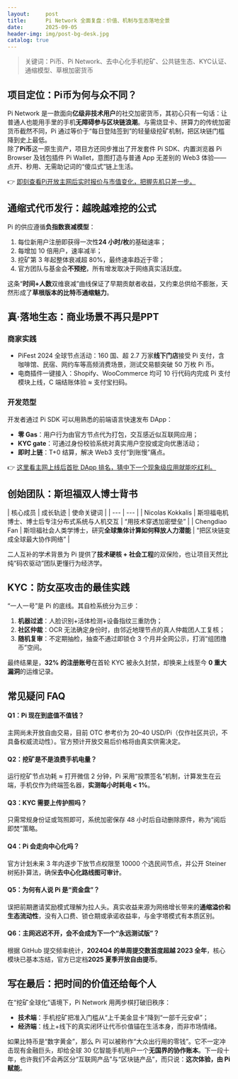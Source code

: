 ```yaml
---
layout:     post
title:      Pi Network 全面复盘：价值、机制与生态落地全景
date:       2025-09-05
header-img: img/post-bg-desk.jpg
catalog: true
---
```


> 关键词：Pi币、Pi Network、去中心化手机挖矿、公共链生态、KYC认证、通缩模型、草根加密货币

## 项目定位：Pi币为何与众不同？

Pi Network 是一款面向**亿级非技术用户**的社交加密货币，其初心只有一句话：让普通人也能用手里的手机**无障碍参与区块链浪潮**。与需烧显卡、拼算力的传统加密货币截然不同，Pi 通过等价于“每日登陆签到”的轻量级挖矿机制，把区块链门槛降到史上最低。  
除了**Pi币**这一原生资产，项目方还同步推出了开发套件 Pi SDK、内置浏览器 Pi Browser 及钱包插件 Pi Wallet，意图打造与普通 App 无差别的 Web3 体验——点开、秒用、无需助记词的“傻瓜式”链上生活。

👉 [即刻查看Pi开放主网后实时报价与市值变化，把握先机只差一步。](https://okxdog.com/)

## 通缩式代币发行：越晚越难挖的公式

Pi 的供应遵循**负指数衰减模型**：  
1. 每位新用户注册即获得一次性**24 小时/枚**的基础速率；  
2. 每增加 10 倍用户，速率减半；  
3. 挖矿第 3 年起整体衰减超 80%，最终速率趋近于零；  
4. 官方团队与基金会**不预挖**，所有增发取决于网络真实活跃度。

这条“**时间+人数**双维衰减”曲线保证了早期贡献者收益，又约束总供给不膨胀，天然形成了**草根版本的比特币通缩魅力**。

## 真·落地生态：商业场景不再只是PPT

### 商家实践

- PiFest 2024 全球节点活动：160 国、超 2.7 万家**线下门店**接受 Pi 支付，含咖啡馆、民宿、网约车等高频消费场景，测试交易额突破 50 万枚 Pi 币。  
- 电商插件一键接入：Shopify、WooCommerce 均可 10 行代码内完成 Pi 支付模块上线，C 端结账体验 ≈ 支付宝扫码。

### 开发范型

开发者通过 Pi SDK 可以用熟悉的前端语言快速发布 DApp：  
- **零 Gas**：用户行为由官方节点代为打包，交互感近似互联网应用；  
- **KYC gate**：可通过身份校验系统对真实用户空投或定向优惠活动；  
- **即时上链**：T+0 结算，解决 Web3 支付“到账慢”痛点。

👉 [这里看主网上线后首批 DApp 排名，猜中下一个现象级应用就能吃红利。](https://okxdog.com/)

## 创始团队：斯坦福双人博士背书

| 核心成员 | 成长轨迹 | 使命关键词 |
| --- | --- |
| Nicolas Kokkalis | 斯坦福电机博士、博士后专注分布式系统与人机交互 | “用技术穿透加密壁垒” |
| Chengdiao Fan | 斯坦福社会人类学博士，研究**全球集体计算如何释放人力潜能** | “把区块链变成全球最大协作网络” |

二人互补的学术背景为 Pi 提供了**技术硬核 + 社会工程**的双保险，也让项目天然比纯“码农驱动”团队更懂行为经济学。

## KYC：防女巫攻击的最佳实践

“一人一号”是 Pi 的底线。其自检系统分为三步：  
1. **机器过滤**：人脸识别+活体检测+设备指纹三重防伪；  
2. **社区仲裁**：OCR 无法确定身份时，由邻近地理节点的真人仲裁团人工复核；  
3. **随机复审**：不定期抽检，抽查不通过即锁仓 3 个月并全网公示，打消“组团撸币”空间。

最终结果是，**32% 的注册账号**在首轮 KYC 被永久封禁，却换来上线至今 **0 重大漏洞**的运维记录。

## 常见疑问 FAQ

#### Q1：Pi 现在到底值不值钱？
主网尚未开放自由交易，目前 OTC 参考价为 20–40 USD/Pi（仅作社区共识，不具备权威流动性）。官方预计开放交易后价格将由真实供需决定。

#### Q2：挖矿是不是浪费手机电量？
运行挖矿节点功耗 ≈ 打开微信 2 分钟，Pi 采用“投票签名”机制，计算发生在云端，手机仅作为终端签名器，**实测每小时耗电 < 1%**。

#### Q3：KYC 需要上传护照吗？
只需常规身份证或驾照即可，系统加密保存 48 小时后自动删除原件，称为“阅后即焚”策略。

#### Q4：Pi 会走向中心化吗？
官方计划未来 3 年内逐步下放节点权限至 10000 个选民间节点，并公开 Steiner 树拓扑算法，确保**去中心化路线图可审计**。

#### Q5：为何有人说 Pi 是“资金盘”？
误把前期邀请奖励模式理解为拉人头。真实收益来源为网络增长带来的**通缩溢价和生态流动性**，没有入口费、锁仓期或承诺收益率，与金字塔模式有本质区别。

#### Q6：主网迟迟不开，会不会成为下一个“永远测试版”？
根据 GitHub 提交频率统计，**2024Q4 的单周提交数首度超越 2023 全年**，核心模块已基本冻结，官方已定档**2025 夏季开放自由提币**。

## 写在最后：把时间的价值还给每个人

在“挖矿全球化”语境下，Pi Network 用两步棋打破旧秩序：  
- **技术端**：手机挖矿把准入门槛从“上千美金显卡”降到“一部千元安卓”；  
- **经济端**：线上+线下的真实闭环让代币价值锚在生活本身，而非市场情绪。

如果比特币是“数字黄金”，那么 Pi 可以被称作“大众出行用的零钱”。它不一定冲击现有金融巨头，却给全球 30 亿智能手机用户一个**无国界的协作账本**。下一段十年，也许我们不会再区分“互联网产品”与“区块链产品”，而只说：**这次体验，由 Pi 赋能**。